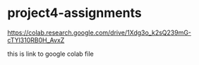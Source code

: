 # project4-assignments


https://colab.research.google.com/drive/1Xdg3o_k2sQ239mG-cTYl310RB0H_AvxZ

this is link to google colab file
